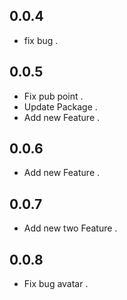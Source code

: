 ## 0.0.4

* fix bug .

## 0.0.5

* Fix pub point .
* Update Package .
* Add new Feature .

## 0.0.6

* Add new Feature .

## 0.0.7

* Add new two Feature .


## 0.0.8

* Fix bug avatar .